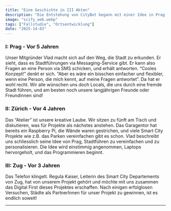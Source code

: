 ```yaml
---
title: "Eine Geschichte in III Akten"
description: "Die Entstehung von CityBot begann mit einer Idee in Prag, entwickelte sich im „Atelier“ in Zürich und fand schließlich in Zug einen Partner. Die Geschichte zeigt, wie Vision, Teamarbeit und Partnerschaft zu einem erfolgreichen Smart City Projekt führten. - 5 min zu lesen"
image: "scify_web.webp"
tags: ["Fallstudie", "Ortsentwicklung"]
date: "2025-14-03"
---
```


### I: Prag - Vor 5 Jahren         
Unser Mitgründer Vlad macht sich auf den Weg, die Stadt zu erkunden. Er sieht, dass es Stadtführungen via Messaging-Service gibt.
Er kann also Fragen an eine Person via SMS schicken, und erhält antworten. “Cooles Konzept!” denkt er sich. “Aber es wäre ein bisschen einfacher und flexibler, 
wenn eine Person, die mich kennt, auf meine Fragen antwortet”. Da hat er wohl recht. Wir alle wünschen uns doch Locals, die uns durch eine fremde Stadt führen, 
und am besten noch unsere langjährigen Freunde oder Freundinnen sind!

### II: Zürich - Vor 4 Jahren
Das “Atelier” ist unsere kreative Laube. Wir sitzen zu fünft am Tisch und diskutieren, was für Projekte als nächstes anstehen. 
Das Garagentor hat  bereits ein Raspberry Pi, die Wände waren gestrichen, und viele Smart City Projekte wie z.B. das Parken vereinfachen gibt es schon. Vlad beschreibt uns schliesslich seine Idee von Prag, 
Stadtführen zu vereinfachen und zu personalisieren. Die Idee wird einstimmig angenommen, Laptops hervorgeholt, und das Programmieren beginnt.

### III: Zug - Vor 3 Jahren
Das Telefon klingelt. Regula Kaiser, Leiterin des Smart City Departements von Zug, hat von unserem Projekt gehört und möchte mit uns zusammen das Digital 
First dieses Projektes erschaffen. Nach einigen erfolglosen Versuchen, Städte als PartnerInnen für unser Projekt zu gewinnen, ist es endlich soweit!

---
